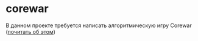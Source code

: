 # corewar  
В данном проекте требуется написать алгоритмическую игру Corewar ([почитать об этом](http://www.codenet.ru/progr/asm/Core-Wars.php))

